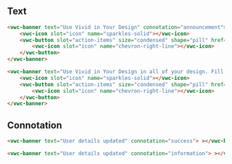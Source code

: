 ## Text

<docs-do-dont no-gutters headline="Avoid long sentences in the Banner">

<docs-do>

```html preview example
<vwc-banner text="Use Vivid in Your Design" connotation="announcement">
	<vwc-icon slot="icon" name="sparkles-solid"></vwc-icon>
	<vwc-button slot="action-items" size="condensed" shape="pill" href="https://vivid.deno.dev" target="_blank" appearance="filled" connotation="accent" label="Start Using Vivid Components Now" icon-trailing>
		<vwc-icon slot="icon" name="chevron-right-line"></vwc-icon>
	</vwc-button>
</vwc-banner>
```

</docs-do>

<docs-do dont>

```html preview example
<vwc-banner text="Use Vivid in Your Design in all of your design. Fill for designers and for developers as well" connotation="announcement">
	<vwc-icon slot="icon" name="sparkles-solid"></vwc-icon>
	<vwc-button slot="action-items" size="condensed" shape="pill" href="https://vivid.deno.dev" target="_blank" appearance="filled" connotation="accent" label="Start Now" icon-trailing>
		<vwc-icon slot="icon" name="chevron-right-line"></vwc-icon>
	</vwc-button>
</vwc-banner>
```

</docs-do>
</docs-do-dont>

## Connotation

<docs-do-dont no-gutters headline="Use the banner connotation according to its purpose">

<docs-do>

```html preview example
<vwc-banner text="User details updated" connotation="success"> ></vwc-banner>
```

</docs-do>

<docs-do dont>

```html preview example
<vwc-banner text="User details updated" connotation="information"> ></vwc-banner>
```

</docs-do>
</docs-do-dont>
